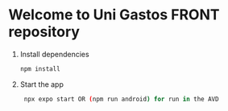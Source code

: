 # Welcome to Uni Gastos FRONT repository

1. Install dependencies

   ```bash
   npm install
   ```

2. Start the app

   ```bash
    npx expo start OR (npm run android) for run in the AVD
   ```
